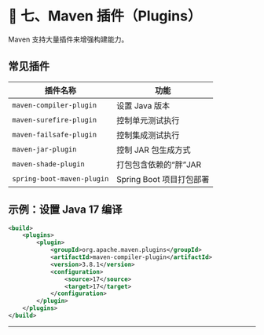 # 🔌 七、Maven 插件（Plugins）

Maven 支持大量插件来增强构建能力。

## 常见插件

| 插件名称 | 功能 |
|----------|------|
| `maven-compiler-plugin` | 设置 Java 版本 |
| `maven-surefire-plugin` | 控制单元测试执行 |
| `maven-failsafe-plugin` | 控制集成测试执行 |
| `maven-jar-plugin` | 控制 JAR 包生成方式 |
| `maven-shade-plugin` | 打包包含依赖的“胖”JAR |
| `spring-boot-maven-plugin` | Spring Boot 项目打包部署 |

## 示例：设置 Java 17 编译

```xml
<build>
    <plugins>
        <plugin>
            <groupId>org.apache.maven.plugins</groupId>
            <artifactId>maven-compiler-plugin</artifactId>
            <version>3.8.1</version>
            <configuration>
                <source>17</source>
                <target>17</target>
            </configuration>
        </plugin>
    </plugins>
</build>
```

---